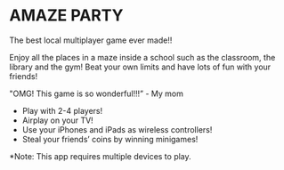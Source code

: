 AMAZE PARTY
===========

The best local multiplayer game ever made!!

Enjoy all the places in a maze inside a school such as the classroom, the library and the gym! Beat your own limits and have lots of fun with your friends!

"OMG! This game is so wonderful!!!” - My mom

- Play with 2-4 players!
- Airplay on your TV!
- Use your iPhones and iPads as wireless controllers!
- Steal your friends’ coins by winning minigames!

*Note: This app requires multiple devices to play.
